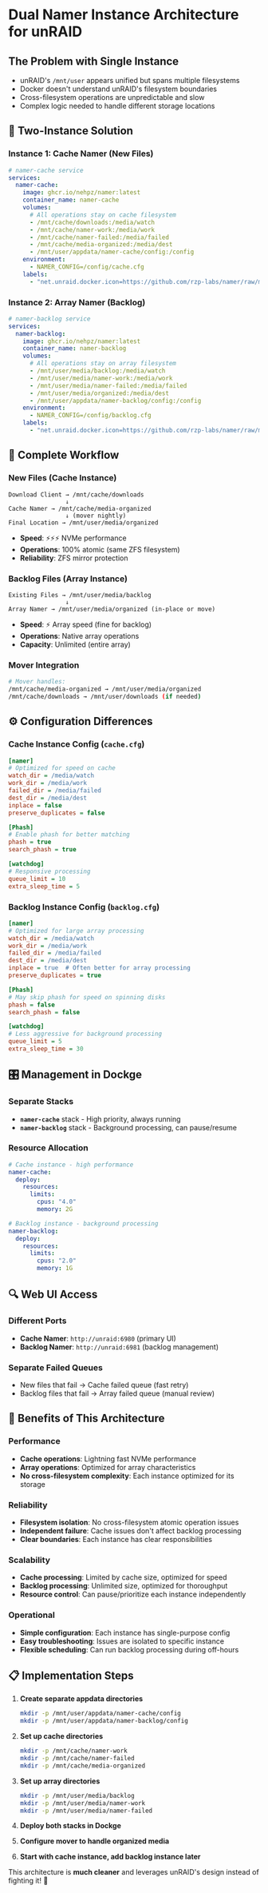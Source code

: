 # Dual Namer Instance Architecture for unRAID

## The Problem with Single Instance

- unRAID's `/mnt/user` appears unified but spans multiple filesystems
- Docker doesn't understand unRAID's filesystem boundaries
- Cross-filesystem operations are unpredictable and slow
- Complex logic needed to handle different storage locations

## 🎯 **Two-Instance Solution**

### **Instance 1: Cache Namer (New Files)**

```yaml
# namer-cache service
services:
  namer-cache:
    image: ghcr.io/nehpz/namer:latest
    container_name: namer-cache
    volumes:
      # All operations stay on cache filesystem
      - /mnt/cache/downloads:/media/watch
      - /mnt/cache/namer-work:/media/work
      - /mnt/cache/namer-failed:/media/failed
      - /mnt/cache/media-organized:/media/dest
      - /mnt/user/appdata/namer-cache/config:/config
    environment:
      - NAMER_CONFIG=/config/cache.cfg
    labels:
      - "net.unraid.docker.icon=https://github.com/rzp-labs/namer/raw/main/logo/cache-icon.png"
```

### **Instance 2: Array Namer (Backlog)**

```yaml
# namer-backlog service
services:
  namer-backlog:
    image: ghcr.io/nehpz/namer:latest
    container_name: namer-backlog
    volumes:
      # All operations stay on array filesystem
      - /mnt/user/media/backlog:/media/watch
      - /mnt/user/media/namer-work:/media/work
      - /mnt/user/media/namer-failed:/media/failed
      - /mnt/user/media/organized:/media/dest
      - /mnt/user/appdata/namer-backlog/config:/config
    environment:
      - NAMER_CONFIG=/config/backlog.cfg
    labels:
      - "net.unraid.docker.icon=https://github.com/rzp-labs/namer/raw/main/logo/backlog-icon.png"
```

## 🔄 **Complete Workflow**

### **New Files (Cache Instance)**

```
Download Client → /mnt/cache/downloads
                ↓
Cache Namer → /mnt/cache/media-organized
                ↓ (mover nightly)
Final Location → /mnt/user/media/organized
```

- **Speed**: ⚡⚡⚡ NVMe performance
- **Operations**: 100% atomic (same ZFS filesystem)
- **Reliability**: ZFS mirror protection

### **Backlog Files (Array Instance)**

```
Existing Files → /mnt/user/media/backlog
                ↓
Array Namer → /mnt/user/media/organized (in-place or move)
```

- **Speed**: ⚡ Array speed (fine for backlog)
- **Operations**: Native array operations
- **Capacity**: Unlimited (entire array)

### **Mover Integration**

```bash
# Mover handles:
/mnt/cache/media-organized → /mnt/user/media/organized
/mnt/cache/downloads → /mnt/user/downloads (if needed)
```

## ⚙️ **Configuration Differences**

### **Cache Instance Config** (`cache.cfg`)

```ini
[namer]
# Optimized for speed on cache
watch_dir = /media/watch
work_dir = /media/work
failed_dir = /media/failed
dest_dir = /media/dest
inplace = false
preserve_duplicates = false

[Phash]
# Enable phash for better matching
phash = true
search_phash = true

[watchdog]
# Responsive processing
queue_limit = 10
extra_sleep_time = 5
```

### **Backlog Instance Config** (`backlog.cfg`)

```ini
[namer]
# Optimized for large array processing
watch_dir = /media/watch
work_dir = /media/work
failed_dir = /media/failed
dest_dir = /media/dest
inplace = true  # Often better for array processing
preserve_duplicates = true

[Phash]
# May skip phash for speed on spinning disks
phash = false
search_phash = false

[watchdog]
# Less aggressive for background processing
queue_limit = 5
extra_sleep_time = 30
```

## 🎛️ **Management in Dockge**

### **Separate Stacks**

- **`namer-cache`** stack - High priority, always running
- **`namer-backlog`** stack - Background processing, can pause/resume

### **Resource Allocation**

```yaml
# Cache instance - high performance
namer-cache:
  deploy:
    resources:
      limits:
        cpus: "4.0"
        memory: 2G

# Backlog instance - background processing
namer-backlog:
  deploy:
    resources:
      limits:
        cpus: "2.0"
        memory: 1G
```

## 🔍 **Web UI Access**

### **Different Ports**

- **Cache Namer**: `http://unraid:6980` (primary UI)
- **Backlog Namer**: `http://unraid:6981` (backlog management)

### **Separate Failed Queues**

- New files that fail → Cache failed queue (fast retry)
- Backlog files that fail → Array failed queue (manual review)

## 🚀 **Benefits of This Architecture**

### **Performance**

- **Cache operations**: Lightning fast NVMe performance
- **Array operations**: Optimized for array characteristics
- **No cross-filesystem complexity**: Each instance optimized for its storage

### **Reliability**

- **Filesystem isolation**: No cross-filesystem atomic operation issues
- **Independent failure**: Cache issues don't affect backlog processing
- **Clear boundaries**: Each instance has clear responsibilities

### **Scalability**

- **Cache processing**: Limited by cache size, optimized for speed
- **Backlog processing**: Unlimited size, optimized for thoroughput
- **Resource control**: Can pause/prioritize each instance independently

### **Operational**

- **Simple configuration**: Each instance has single-purpose config
- **Easy troubleshooting**: Issues are isolated to specific instance
- **Flexible scheduling**: Can run backlog processing during off-hours

## 📋 **Implementation Steps**

1. **Create separate appdata directories**

   ```bash
   mkdir -p /mnt/user/appdata/namer-cache/config
   mkdir -p /mnt/user/appdata/namer-backlog/config
   ```

2. **Set up cache directories**

   ```bash
   mkdir -p /mnt/cache/namer-work
   mkdir -p /mnt/cache/namer-failed
   mkdir -p /mnt/cache/media-organized
   ```

3. **Set up array directories**

   ```bash
   mkdir -p /mnt/user/media/backlog
   mkdir -p /mnt/user/media/namer-work
   mkdir -p /mnt/user/media/namer-failed
   ```

4. **Deploy both stacks in Dockge**
5. **Configure mover to handle organized media**
6. **Start with cache instance, add backlog instance later**

This architecture is **much cleaner** and leverages unRAID's design instead of fighting it! 🎉
